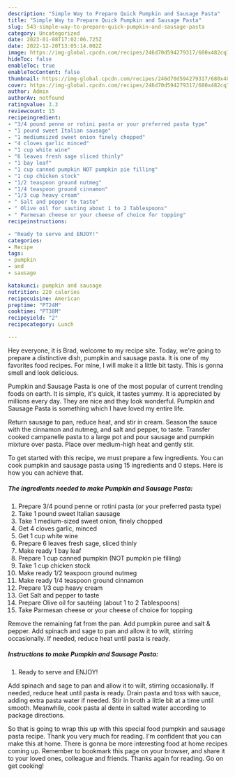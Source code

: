 ```yaml
---
description: "Simple Way to Prepare Quick Pumpkin and Sausage Pasta"
title: "Simple Way to Prepare Quick Pumpkin and Sausage Pasta"
slug: 543-simple-way-to-prepare-quick-pumpkin-and-sausage-pasta
category: Uncategorized
date: 2023-01-08T17:02:06.725Z
date: 2022-12-20T13:05:14.002Z
image: https://img-global.cpcdn.com/recipes/246d70d594279317/680x482cq70/pumpkin-and-sausage-pasta-recipe-main-photo.jpg
hideToc: false
enableToc: true
enableTocContent: false
thumbnail: https://img-global.cpcdn.com/recipes/246d70d594279317/680x482cq70/pumpkin-and-sausage-pasta-recipe-main-photo.jpg
cover: https://img-global.cpcdn.com/recipes/246d70d594279317/680x482cq70/pumpkin-and-sausage-pasta-recipe-main-photo.jpg
author: Admin
authorAv: notfound
ratingvalue: 3.3
reviewcount: 15
recipeingredient:
- "3/4 pound penne or rotini pasta or your preferred pasta type"
- "1 pound sweet Italian sausage"
- "1 mediumsized sweet onion finely chopped"
- "4 cloves garlic minced"
- "1 cup white wine"
- "6 leaves fresh sage sliced thinly"
- "1 bay leaf"
- "1 cup canned pumpkin NOT pumpkin pie filling"
- "1 cup chicken stock"
- "1/2 teaspoon ground nutmeg"
- "1/4 teaspoon ground cinnamon"
- "1/3 cup heavy cream"
- " Salt and pepper to taste"
- " Olive oil for sauting about 1 to 2 Tablespoons"
- " Parmesan cheese or your cheese of choice for topping"
recipeinstructions:

- "Ready to serve and ENJOY!"
categories:
- Recipe
tags:
- pumpkin
- and
- sausage

katakunci: pumpkin and sausage 
nutrition: 220 calories
recipecuisine: American
preptime: "PT24M"
cooktime: "PT38M"
recipeyield: "2"
recipecategory: Lunch

---
```



Hey everyone, it is Brad, welcome to my recipe site. Today, we're going to prepare a distinctive dish, pumpkin and sausage pasta. It is one of my favorites food recipes. For mine, I will make it a little bit tasty. This is gonna smell and look delicious.

Pumpkin and Sausage Pasta is one of the most popular of current trending foods on earth. It is simple, it's quick, it tastes yummy. It is appreciated by millions every day. They are nice and they look wonderful. Pumpkin and Sausage Pasta is something which I have loved my entire life.

Return sausage to pan, reduce heat, and stir in cream. Season the sauce with the cinnamon and nutmeg, and salt and pepper, to taste. Transfer cooked campanelle pasta to a large pot and pour sausage and pumpkin mixture over pasta. Place over medium-high heat and gently stir.


To get started with this recipe, we must prepare a few ingredients. You can cook pumpkin and sausage pasta using 15 ingredients and 0 steps. Here is how you can achieve that.

<!--inarticleads1-->

##### The ingredients needed to make Pumpkin and Sausage Pasta:

1. Prepare 3/4 pound penne or rotini pasta (or your preferred pasta type)
1. Take 1 pound sweet Italian sausage
1. Take 1 medium-sized sweet onion, finely chopped
1. Get 4 cloves garlic, minced
1. Get 1 cup white wine
1. Prepare 6 leaves fresh sage, sliced thinly
1. Make ready 1 bay leaf
1. Prepare 1 cup canned pumpkin (NOT pumpkin pie filling)
1. Take 1 cup chicken stock
1. Make ready 1/2 teaspoon ground nutmeg
1. Make ready 1/4 teaspoon ground cinnamon
1. Prepare 1/3 cup heavy cream
1. Get  Salt and pepper to taste
1. Prepare  Olive oil for sautéing (about 1 to 2 Tablespoons)
1. Take  Parmesan cheese or your cheese of choice for topping


Remove the remaining fat from the pan. Add pumpkin puree and salt &amp; pepper. Add spinach and sage to pan and allow it to wilt, stirring occasionally. If needed, reduce heat until pasta is ready. 

<!--inarticleads2-->

##### Instructions to make Pumpkin and Sausage Pasta:


1. Ready to serve and ENJOY!

Add spinach and sage to pan and allow it to wilt, stirring occasionally. If needed, reduce heat until pasta is ready. Drain pasta and toss with sauce, adding extra pasta water if needed. Stir in broth a little bit at a time until smooth. Meanwhile, cook pasta al dente in salted water according to package directions. 

So that is going to wrap this up with this special food pumpkin and sausage pasta recipe. Thank you very much for reading. I'm confident that you can make this at home. There is gonna be more interesting food at home recipes coming up. Remember to bookmark this page on your browser, and share it to your loved ones, colleague and friends. Thanks again for reading. Go on get cooking!
